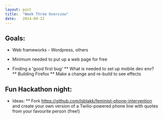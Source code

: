 ```yaml
---
layout: post
title:  "Week Three Overview"
date:   2014-09-22
---
```


Goals:
------

* Web frameworks - Wordpress, others
* Minimum needed to put up a web page for free

* Finding a 'good first bug'
** What is needed to set up mobile dev env?
** Building Firefox
** Make a change and re-build to see effects


Fun Hackathon night:
--------------------

* Ideas:
** Fork https://github.com/lsblakk/feminist-phone-intervention and create your own version of a Twilio-powered phone line with quotes from your favourite person (free!)
